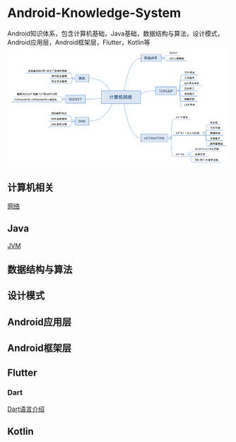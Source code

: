 # Android-Knowledge-System
Android知识体系，包含计算机基础，Java基础，数据结构与算法，设计模式，Android应用层，Android框架层，Flutter，Kotlin等  
![image](https://github.com/viviant1224/Android-Knowledge-System/blob/main/images/%E8%AE%A1%E7%AE%97%E6%9C%BA%E7%9B%B8%E5%85%B3/%E8%AE%A1%E7%AE%97%E6%9C%BA%E7%BD%91%E7%BB%9C.png)  




## 计算机相关
[网络](https://github.com/viviant1224/Android-Knowledge-System/blob/main/Blogs/%E8%AE%A1%E7%AE%97%E6%9C%BA/%E7%BD%91%E7%BB%9C/%E7%BD%91%E7%BB%9C.md) 

## Java
[JVM](https://github.com/viviant1224/Android-Knowledge-System/blob/main/Blogs/Java/JVM/JVM.md) 


## 数据结构与算法

## 设计模式

## Android应用层

## Android框架层

## Flutter

### Dart
[Dart语言介绍](https://github.com/viviant1224/Android-Knowledge-System/blob/main/Blogs/Flutter/Dart.md) 

## Kotlin


